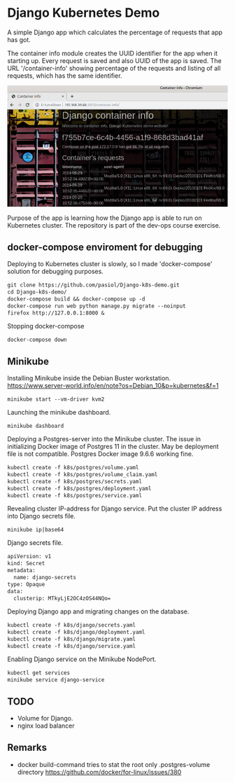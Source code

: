 # Django Kubernetes Demo

A simple Django app which calculates the percentage of requests that app has got.

The container info module creates the UUID identifier for the app when it starting up. Every request is saved and also UUID of the app is saved. The URL '/container-info' showing percentage of the requests and listing of all requests, which has the same identifier.

![Screenshot](./screenshot.png)

Purpose of the app is learning how the Django app is able to run on Kubernetes cluster. The repository is part of the dev-ops course exercise.

## docker-compose enviroment for debugging

Deploying to Kubernetes cluster is slowly, so I made 'docker-compose' solution for debugging purposes.

    git clone https://github.com/pasiol/Django-k8s-demo.git
    cd Django-k8s-demo/
    docker-compose build && docker-compose up -d
    docker-compose run web python manage.py migrate --noinput
    firefox http://127.0.0.1:8000 &

Stopping docker-compose

    docker-compose down

## Minikube

Installing Minikube inside the Debian Buster workstation. <https://www.server-world.info/en/note?os=Debian_10&p=kubernetes&f=1>

    minikube start --vm-driver kvm2

Launching the minikube dashboard.

    minikube dashboard

Deploying a Postgres-server into the Minikube cluster.  The issue in initializing Docker image of Postgres 11 in the cluster. May be deployment file is not compatible. Postgres Docker image  9.6.6 working fine.

    kubectl create -f k8s/postgres/volume.yaml
    kubectl create -f k8s/postgres/volume_claim.yaml
    kubectl create -f k8s/postgres/secrets.yaml
    kubectl create -f k8s/postgres/deployment.yaml
    kubectl create -f k8s/postgres/service.yaml

Revealing cluster IP-address for Django service. Put the cluster IP address into Django secrets file.

    minikube ip|base64

Django secrets file.

    apiVersion: v1
    kind: Secret
    metadata:
      name: django-secrets
    type: Opaque
    data:
      clusterip: MTkyLjE2OC4zOS44NQo=

Deploying Django app and migrating changes on the database.

    kubectl create -f k8s/django/secrets.yaml
    kubectl create -f k8s/django/deployment.yaml
    kubectl create -f k8s/django/migrate.yaml
    kubectl create -f k8s/django/service.yaml

Enabling Django service on the Minikube NodePort.

    kubectl get services
    minikube service django-service

## TODO

- Volume for Django.
- nginx load balancer

## Remarks

- docker build-command tries to stat the root only .postgres-volume directory <https://github.com/docker/for-linux/issues/380>
